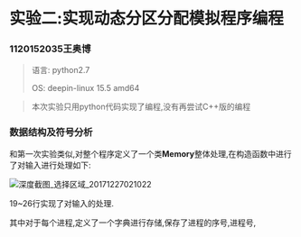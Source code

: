 # 实验二:实现动态分区分配模拟程序编程

### 1120152035王奥博

> 语言: python2.7
>
> OS: deepin-linux 15.5 amd64

> 本次实验只用python代码实现了编程,没有再尝试C++版的编程

### 数据结构及符号分析

和第一次实验类似,对整个程序定义了一个类**Memory**整体处理,在构造函数中进行了对输入进行处理如下:

![深度截图_选择区域_20171227021022](深度截图_选择区域_20171227021022.png)

19~26行实现了对输入的处理.

其中对于每个进程,定义了一个字典进行存储,保存了进程的序号,进程号,



